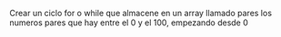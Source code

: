 Crear un ciclo for o while que almacene en un array llamado pares los numeros pares que hay entre el 0 y el 100, empezando desde 0
